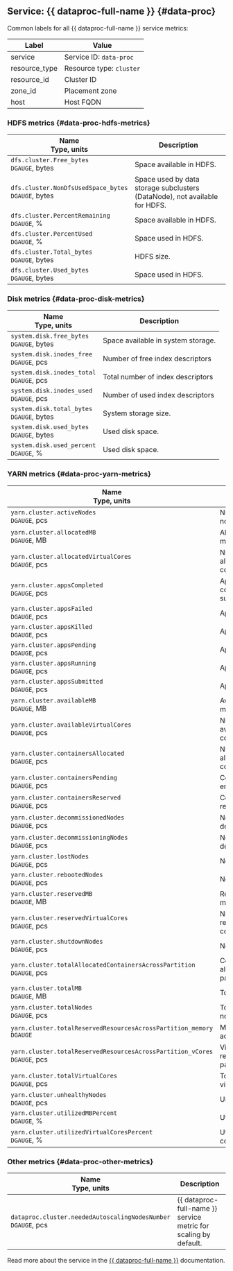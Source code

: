 ## Service: {{ dataproc-full-name }} {#data-proc}

Common labels for all {{ dataproc-full-name }} service metrics:

| Label | Value |
----|----
| service | Service ID: `data-proc` |
| resource_type | Resource type: `cluster` |
| resource_id | Cluster ID |
| zone_id | Placement zone |
| host | Host FQDN |

### HDFS metrics {#data-proc-hdfs-metrics}
| Name<br/>Type, units | Description |
| ----- | ----- |
| `dfs.cluster.Free_bytes`<br/>`DGAUGE`, bytes | Space available in HDFS. |
| `dfs.cluster.NonDfsUsedSpace_bytes`<br/>`DGAUGE`, bytes | Space used by data storage subclusters (DataNode), not available for HDFS. |
| `dfs.cluster.PercentRemaining`<br/>`DGAUGE`, % | Space available in HDFS. |
| `dfs.cluster.PercentUsed`<br/>`DGAUGE`, % | Space used in HDFS. |
| `dfs.cluster.Total_bytes`<br/>`DGAUGE`, bytes | HDFS size. |
| `dfs.cluster.Used_bytes`<br/>`DGAUGE`, bytes | Space used in HDFS. |

### Disk metrics {#data-proc-disk-metrics}
| Name<br/>Type, units | Description |
| ----- | ----- |
| `system.disk.free_bytes`<br/>`DGAUGE`, bytes | Space available in system storage. |
| `system.disk.inodes_free`<br/>`DGAUGE`, pcs | Number of free index descriptors |
| `system.disk.inodes_total`<br/>`DGAUGE`, pcs | Total number of index descriptors |
| `system.disk.inodes_used`<br/>`DGAUGE`, pcs | Number of used index descriptors |
| `system.disk.total_bytes`<br/>`DGAUGE`, bytes | System storage size. |
| `system.disk.used_bytes`<br/>`DGAUGE`, bytes | Used disk space. |
| `system.disk.used_percent`<br/>`DGAUGE`, % | Used disk space. |

### YARN metrics {#data-proc-yarn-metrics}
| Name<br/>Type, units | Description |
| ----- | ----- |
| `yarn.cluster.activeNodes`<br/>`DGAUGE`, pcs | Number of active nodes |
| `yarn.cluster.allocatedMB`<br/>`DGAUGE`, MB | Allocated memory. |
| `yarn.cluster.allocatedVirtualCores`<br/>`DGAUGE`, pcs | Number of allocated virtual cores. |
| `yarn.cluster.appsCompleted`<br/>`DGAUGE`, pcs | Apps that completed successfully. |
| `yarn.cluster.appsFailed`<br/>`DGAUGE`, pcs | Apps that failed. |
| `yarn.cluster.appsKilled`<br/>`DGAUGE`, pcs | Apps killed. |
| `yarn.cluster.appsPending`<br/>`DGAUGE`, pcs | Apps enqueued. |
| `yarn.cluster.appsRunning`<br/>`DGAUGE`, pcs | Apps running. |
| `yarn.cluster.appsSubmitted`<br/>`DGAUGE`, pcs | Apps started. |
| `yarn.cluster.availableMB`<br/>`DGAUGE`, MB | Available memory. |
| `yarn.cluster.availableVirtualCores`<br/>`DGAUGE`, pcs | Number of available virtual cores. |
| `yarn.cluster.containersAllocated`<br/>`DGAUGE`, pcs | Number of allocated containers. |
| `yarn.cluster.containersPending`<br/>`DGAUGE`, pcs | Containers enqueued. |
| `yarn.cluster.containersReserved`<br/>`DGAUGE`, pcs | Containers reserved. |
| `yarn.cluster.decommissionedNodes`<br/>`DGAUGE`, pcs | Nodes decommissioned. |
| `yarn.cluster.decommissioningNodes`<br/>`DGAUGE`, pcs | Nodes under decommissioning. |
| `yarn.cluster.lostNodes`<br/>`DGAUGE`, pcs | Nodes lost. |
| `yarn.cluster.rebootedNodes`<br/>`DGAUGE`, pcs | Nodes rebooted. |
| `yarn.cluster.reservedMB`<br/>`DGAUGE`, MB | Reserved memory. |
| `yarn.cluster.reservedVirtualCores`<br/>`DGAUGE`, pcs | Number of reserved virtual cores. |
| `yarn.cluster.shutdownNodes`<br/>`DGAUGE`, pcs | Nodes shut down. |
| `yarn.cluster.totalAllocatedContainersAcrossPartition`<br/>`DGAUGE`, pcs | Containers allocated across partitions. |
| `yarn.cluster.totalMB`<br/>`DGAUGE`, MB | Total memory. |
| `yarn.cluster.totalNodes`<br/>`DGAUGE`, pcs | Total number of nodes. |
| `yarn.cluster.totalReservedResourcesAcrossPartition_memory`<br/>`DGAUGE` | Memory reserved across partitions. |
| `yarn.cluster.totalReservedResourcesAcrossPartition_vCores`<br/>`DGAUGE`, pcs | Virtual cores reserved across partitions. |
| `yarn.cluster.totalVirtualCores`<br/>`DGAUGE`, pcs | Total number of virtual cores. |
| `yarn.cluster.unhealthyNodes`<br/>`DGAUGE`, pcs | Unhealthy nodes. |
| `yarn.cluster.utilizedMBPercent`<br/>`DGAUGE`, % | Utilized memory. |
| `yarn.cluster.utilizedVirtualCoresPercent`<br/>`DGAUGE`, % | Utilized virtual cores. |

### Other metrics {#data-proc-other-metrics}
| Name<br/>Type, units | Description |
| ----- | ----- |
| `dataproc.cluster.neededAutoscalingNodesNumber`<br/>`DGAUGE`, pcs | {{ dataproc-full-name }} service metric for scaling by default. |

Read more about the service in the [{{ dataproc-full-name }}](../../../data-proc/) documentation.
